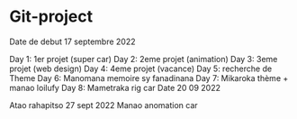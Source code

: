 # Git-project
Date de debut 17 septembre 2022

Day 1: 1er projet (super car)
Day 2: 2eme projet (animation)
Day 3: 3eme projet (web design)
Day 4: 4eme projet (vacance)
Day 5: recherche de Theme
Day 6: Manomana memoire sy fanadinana
Day 7: Mikaroka thème + manao loilufy
Day 8: Mametraka rig car
Date 20 09 2022

Atao rahapitso 27 sept 2022
Manao anomation car
